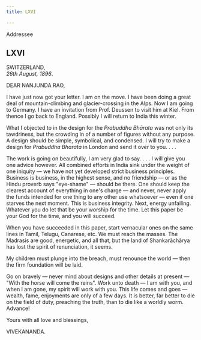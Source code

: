 ```yaml
---
title: LXVI

---
```





  

  
 Addressee

## LXVI

SWITZERLAND,  
*26th August, 1896*.

DEAR NANJUNDA RAO,

I have just now got your letter. I am on the move. I have been doing a
great deal of mountain-climbing and glacier-crossing in the Alps. Now I
am going to Germany. I have an invitation from Prof. Deussen to visit
him at Kiel. From thence I go back to England. Possibly I will return to
India this winter.

What I objected to in the design for the *Prabuddha Bhārata* was not
only its tawdriness, but the crowding in of a number of figures without
any purpose. A design should be simple, symbolical, and condensed. I
will try to make a design for *Prabuddha* *Bharata* in London and send
it over to you. . . .

The work is going on beautifully, I am very glad to say. . . . I will
give you one advice however. All combined efforts in India sink under
the weight of one iniquity — we have not yet developed strict business
principles. Business is business, in the highest sense, and no
friendship — or as the Hindu proverb says "eye-shame" — should be there.
One should keep the clearest account of everything in one's charge — and
never, never apply the funds intended for one thing to any other use
whatsoever — even if one starves the next moment. This is business
integrity. Next, energy unfailing. Whatever you do let that be your
worship for the time. Let this paper be your God for the time, and you
will succeed.

When you have succeeded in this paper, start vernacular ones on the same
lines in Tamil, Telugu, Canarese, etc. We must reach the masses. The
Madrasis are good, energetic, and all that, but the land of
Shankarāchārya has lost the spirit of renunciation, it seems.

My children must plunge into the breach, must renounce the world — then
the firm foundation will be laid.

Go on bravely — never mind about designs and other details at present —
"With the horse will come the reins". Work unto death — I am with you,
and when I am gone, my spirit will work with you. This life comes and
goes — wealth, fame, enjoyments are only of a few days. It is better,
far better to die on the field of duty, preaching the truth, than to die
like a worldly worm. Advance!

Yours with all love and blessings,

VIVEKANANDA.



